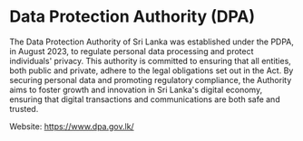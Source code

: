 # Data Protection Authority (DPA)
The Data Protection Authority of Sri Lanka was established under the PDPA, in August 2023, to regulate personal data processing and protect individuals' privacy. This authority is committed to ensuring that all entities, both public and private, adhere to the legal obligations set out in the Act. By securing personal data and promoting regulatory compliance, the Authority aims to foster growth and innovation in Sri Lanka's digital economy, ensuring that digital transactions and communications are both safe and trusted.


Website: https://www.dpa.gov.lk/